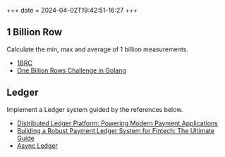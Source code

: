 +++
date = 2024-04-02T19:42:51-16:27
+++

## 1 Billion Row

Calculate the min, max and average of 1 billion measurements.

- [1BRC](https://1brc.dev/)
- [One Billion Rows Challenge in Golang](https://www.bytesizego.com/blog/one-billion-row-challenge-go)

## Ledger

Implement a Ledger system guided by the references below.

- [Distributed Ledger Platform: Powering Modern Payment Applications](https://ata-husain.medium.com/distributed-ledger-platform-powering-modern-payment-applications-47647c33f141)
- [Building a Robust Payment Ledger System for Fintech: The Ultimate Guide](https://medium.com/@ethercess/building-a-robust-payment-ledger-system-for-fintech-the-ultimate-guide-89fc827f1ae4)
- [Async Ledger](https://medium.com/@yunussov/async-ledger-8b1de9ad0c40)
